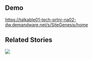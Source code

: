 <!--- Provide a general summary of your changes in the Title above -->

## Demo
<!--- Please provide a link to a demo -->
https://talkable01-tech-prtnr-na02-dw.demandware.net/s/SiteGenesis/home

## Related Stories
<!--- If this pull request is related to JIRA story, please link to the story here -->
[![](http://proxies.talkable.com/talkable/PR-1234)](https://talkable.atlassian.net/browse/PR-1234)
